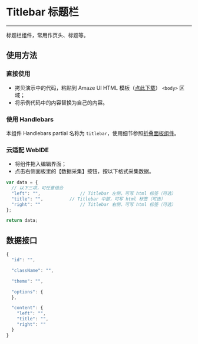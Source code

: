 # Titlebar 标题栏
---

标题栏组件，常用作页头、标题等。

## 使用方法

### 直接使用

- 拷贝演示中的代码，粘贴到 Amaze UI HTML 模板（[点此下载](/getting-started)） `<body>` 区域；
- 将示例代码中的内容替换为自己的内容。

### 使用 Handlebars

本组件 Handlebars partial 名称为 `titlebar`，使用细节参照[折叠面板组件](/widgets/accordion)。

### 云适配 WebIDE

- 将组件拖入编辑界面；
- 点击右侧面板里的【数据采集】按钮，按以下格式采集数据。

```javascript
var data = {
  // 以下三项，可任意组合
  "left": "",				// Titlebar 左侧，可写 html 标签（可选）
  "title": "",			// Titlebar 中部，可写 html 标签（可选）
  "right": ""				// Titlebar 右侧，可写 html 标签（可选）
};

return data;
```

## 数据接口

```javascript
{
  "id": "",

  "className": "",

  "theme": "",

  "options": {
  },

  "content": {
    "left": "",
    "title": "",
    "right": ""
  }
}
```
